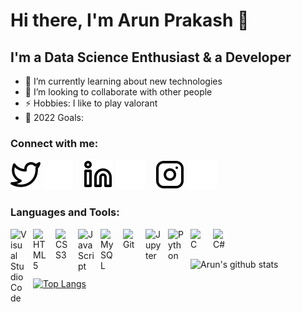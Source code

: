 # Hi there, I'm Arun Prakash 👋 

## I'm a Data Science Enthusiast & a Developer

- 🌱 I’m currently learning about new technologies
- 👯 I’m looking to collaborate with other people
- ⚡ Hobbies: I like to play valorant
- 🥅 2022 Goals: 


### Connect with me:

[![website](./img/twitter-light.svg)](https://twitter.com/call_me_arun_#gh-light-mode-only)
[![website](./img/twitter-dark.svg)](https://twitter.com/call_me_arun_#gh-dark-mode-only)
&nbsp;&nbsp;
[![website](./img/linkedin-light.svg)](https://www.linkedin.com/in/aruuun#gh-light-mode-only)
[![website](./img/linkedin-dark.svg)](https://www.linkedin.com/in/aruuun#gh-dark-mode-only)
&nbsp;&nbsp;
[![website](./img/instagram-light.svg)](https://www.instagram.com/__aruuun__#gh-light-mode-only)
[![website](./img/instagram-dark.svg)](https://www.instagram.com/__aruuun__#gh-dark-mode-only)

### Languages and Tools:

<img align="left" alt="Visual Studio Code" width="26px" src="https://cdn.jsdelivr.net/gh/devicons/devicon/icons/vscode/vscode-original.svg" style="padding-right:10px;" />
<img align="left" alt="HTML5" width="26px" src="https://cdn.jsdelivr.net/gh/devicons/devicon/icons/html5/html5-original.svg" style="padding-right:10px;" />
<img align="left" alt="CSS3" width="26px" src="https://cdn.jsdelivr.net/gh/devicons/devicon/icons/css3/css3-original.svg" style="padding-right:10px;" />
<img align="left" alt="JavaScript" width="26px" src="https://cdn.jsdelivr.net/gh/devicons/devicon/icons/javascript/javascript-original.svg" style="padding-right:10px;" />
<img align="left" alt="MySQL" width="26px" src="https://cdn.jsdelivr.net/gh/devicons/devicon/icons/mysql/mysql-original.svg" style="padding-right:10px;" />
<img align="left" alt="Git" width="26px" src="https://cdn.jsdelivr.net/gh/devicons/devicon/icons/git/git-original.svg" style="padding-right:10px;" />
<img align="left" alt="Jupyter" width="26px" src="https://cdn.jsdelivr.net/gh/devicons/devicon/icons/jupyter/jupyter-original.svg" style="padding-right:10px;" />
<img align="left" alt="Python" width="26px" src="https://cdn.jsdelivr.net/gh/devicons/devicon/icons/python/python-original-wordmark.svg" style="padding-right:10px;" />
<img align="left" alt="C" width="26px" src="https://cdn.jsdelivr.net/gh/devicons/devicon/icons/c/c-original.svg" style="padding-right:10px;" />
<img align="left" alt="C#" width="26px" src="https://cdn.jsdelivr.net/gh/devicons/devicon/icons/csharp/csharp-original.svg" style="padding-right:10px;" />
          
<br />
<br>

![Arun's github stats](https://github-readme-stats.vercel.app/api?username=arunpts&show_icons=true&theme=gotham)

[![Top Langs](https://github-readme-stats.vercel.app/api/top-langs/?username=arunpts&theme=gotham&layout=compact)](https://github.com/arunpts/arunpts)





[twitter]: https://twitter.com/call_me_arun_
[instagram]: https://www.instagram.com/__aruuun__/
[linkedin]: https://www.linkedin.com/in/aruuun/